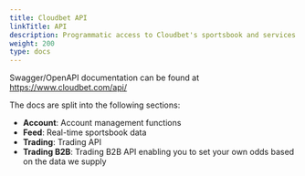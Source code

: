```yaml
---
title: Cloudbet API
linkTitle: API
description: Programmatic access to Cloudbet's sportsbook and services.
weight: 200
type: docs
---
```


Swagger/OpenAPI documentation can be found at https://www.cloudbet.com/api/

The docs are split into the following sections:

- **Account**: Account management functions
- **Feed**: Real-time sportsbook data
- **Trading**: Trading API
- **Trading B2B**: Trading B2B API enabling you to set your own odds based on the data we supply
